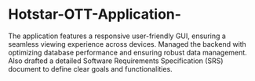 # Hotstar-OTT-Application-
The application features a responsive user-friendly GUI, ensuring a seamless viewing experience across devices. Managed the backend with optimizing database performance and ensuring robust data management. Also drafted a detailed Software Requirements Specification (SRS) document to define clear goals and functionalities.
